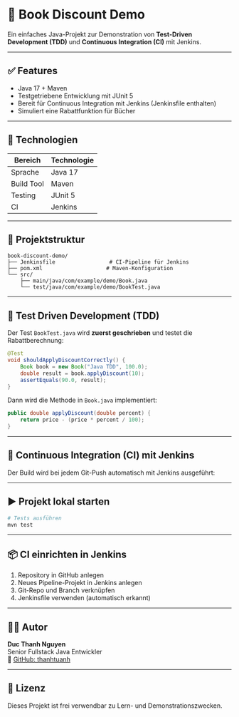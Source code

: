 # 📘 Book Discount Demo

Ein einfaches Java-Projekt zur Demonstration von **Test-Driven Development (TDD)** und **Continuous Integration (CI)** mit Jenkins.

---

## ✅ Features

- Java 17 + Maven
- Testgetriebene Entwicklung mit JUnit 5
- Bereit für Continuous Integration mit Jenkins (Jenkinsfile enthalten)
- Simuliert eine Rabattfunktion für Bücher

---

## 🔧 Technologien

| Bereich         | Technologie     |
|----------------|-----------------|
| Sprache         | Java 17         |
| Build Tool      | Maven           |
| Testing         | JUnit 5         |
| CI              | Jenkins         |

---

## 🚀 Projektstruktur

```
book-discount-demo/
├── Jenkinsfile                 # CI-Pipeline für Jenkins
├── pom.xml                    # Maven-Konfiguration
└── src/
    ├── main/java/com/example/demo/Book.java
    └── test/java/com/example/demo/BookTest.java
```

---

## 🧪 Test Driven Development (TDD)

Der Test `BookTest.java` wird **zuerst geschrieben** und testet die Rabattberechnung:

```java
@Test
void shouldApplyDiscountCorrectly() {
    Book book = new Book("Java TDD", 100.0);
    double result = book.applyDiscount(10);
    assertEquals(90.0, result);
}
```

Dann wird die Methode in `Book.java` implementiert:

```java
public double applyDiscount(double percent) {
    return price - (price * percent / 100);
}
```

---

## 🔄 Continuous Integration (CI) mit Jenkins

Der Build wird bei jedem Git-Push automatisch mit Jenkins ausgeführt:


---

## ▶️ Projekt lokal starten

```bash
# Tests ausführen
mvn test
```

---

## 📦 CI einrichten in Jenkins

1. Repository in GitHub anlegen
2. Neues Pipeline-Projekt in Jenkins anlegen
3. Git-Repo und Branch verknüpfen
4. Jenkinsfile verwenden (automatisch erkannt)

---

## 👨‍💻 Autor

**Duc Thanh Nguyen**  
Senior Fullstack Java Entwickler  
🔗 [GitHub: thanhtuanh](https://github.com/thanhtuanh)

---

## 📝 Lizenz

Dieses Projekt ist frei verwendbar zu Lern- und Demonstrationszwecken.
